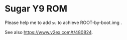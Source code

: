 # Sugar Y9 ROM

Please help me to add `su` to achieve ROOT-by-boot.img .

See also <https://www.v2ex.com/t/480824>.
 
